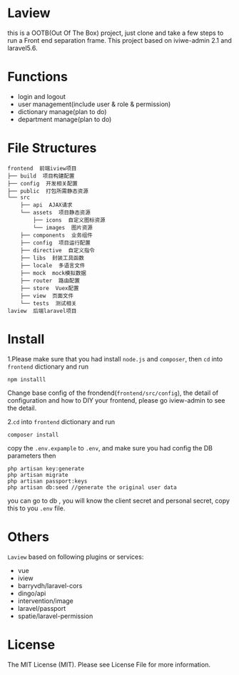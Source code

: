 # Laview

  this is a OOTB(Out Of The Box) project, just clone and take a few steps to run a Front end separation frame. This project based on iviwe-admin 2.1 and laravel5.6.

# Functions
- login and logout
- user management(include user & role & permission)
- dictionary manage(plan to do)
- department manage(plan to do)

# File Structures
```
frontend  前端iview项目
├── build  项目构建配置
├── config  开发相关配置
├── public  打包所需静态资源
└── src
    ├── api  AJAX请求
    └── assets  项目静态资源
        ├── icons  自定义图标资源
        └── images  图片资源
    ├── components  业务组件
    ├── config  项目运行配置
    ├── directive  自定义指令
    ├── libs  封装工具函数
    ├── locale  多语言文件
    ├── mock  mock模拟数据
    ├── router  路由配置
    ├── store  Vuex配置
    ├── view  页面文件
    └── tests  测试相关
laview  后端laravel项目
```

# Install
1.Please make sure that you had install `node.js` and `composer`, then `cd` into `frontend` dictionary and run

```
npm installl
```
Change base config of the frondend(`frontend/src/config`), the detail of configuration and how to DIY your frontend, please go iview-admin to see the detail.

2.`cd` into `frontend` dictionary and run

```
composer install
```
copy the `.env.expample` to `.env`, and make sure you had config the DB parameters then

```
php artisan key:generate
php artisan migrate
php artisan passport:keys
php artisan db:seed //generate the original user data
```
you can go to db , you will know the client secret and personal secret, copy this to you `.env` file.

# Others
`Laview` based on following plugins or services:
- vue
- iview
- barryvdh/laravel-cors
- dingo/api
- intervention/image
- laravel/passport
- spatie/laravel-permission

# License
The MIT License (MIT). Please see License File for more information.

